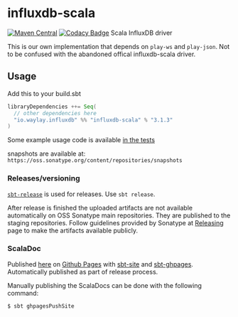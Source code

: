 # influxdb-scala
[![Maven Central](https://maven-badges.herokuapp.com/maven-central/io.waylay.influxdb/influxdb-scala_2.11/badge.svg)](https://maven-badges.herokuapp.com/maven-central/io.waylay.influxdb/influxdb-scala_2.11)
[![Codacy Badge](https://api.codacy.com/project/badge/Grade/2e19cc02e06f4ed4913d7902d719b6e7)](https://www.codacy.com/app/francisdb/influxdb-scala?utm_source=github.com&amp;utm_medium=referral&amp;utm_content=waylayio/influxdb-scala&amp;utm_campaign=Badge_Grade)
Scala InfluxDB driver

This is our own implementation that depends on `play-ws` and `play-json`. Not to be confused with the abandoned offical influxdb-scala driver.

## Usage

Add this to your build.sbt

```scala
libraryDependencies ++= Seq(
  // other dependencies here
  "io.waylay.influxdb" %% "influxdb-scala" % "3.1.3"
)
```

Some example usage code is available [in the tests](src/it/scala/io/waylay/influxdb/InfluxDBSpec.scala)

snapshots are available at: `https://oss.sonatype.org/content/repositories/snapshots`

### Releases/versioning

[`sbt-release`](https://github.com/sbt/sbt-release) is used for releases. Use `sbt release`.

After release is finished the uploaded artifacts are not available automatically on OSS Sonatype main repositories.
They are published to the staging repositories.
Follow guidelines provided by Sonatype at [Releasing](https://central.sonatype.org/publish/release/#releasing-deployment-from-ossrh-to-the-central-repository-introduction) page
to make the artifacts available publicly.

### ScalaDoc

Published [here](https://waylayio.github.io/influxdb-scala/latest/api) on [Github Pages](https://pages.github.com/) with [sbt-site](https://github.com/sbt/sbt-site) and [sbt-ghpages](https://github.com/sbt/sbt-ghpages). Automatically published as part of release process.

Manually publishing the ScalaDocs can be done with the following command:

```
$ sbt ghpagesPushSite
```

